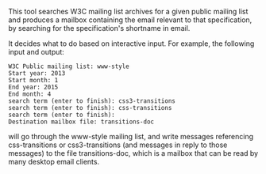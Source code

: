 This tool searches W3C mailing list archives for a given public mailing
list and produces a mailbox containing the email relevant to that
specification, by searching for the specification's shortname in email.

It decides what to do based on interactive input.  For example, the
following input and output:
```
W3C Public mailing list: www-style
Start year: 2013
Start month: 1
End year: 2015
End month: 4
search term (enter to finish): css3-transitions
search term (enter to finish): css-transitions
search term (enter to finish): 
Destination mailbox file: transitions-doc
```
will go through the www-style mailing list, and write messages referencing
css-transitions or css3-transitions (and messages in reply to those
messages) to the file transitions-doc, which is a mailbox that can be
read by many desktop email clients.

